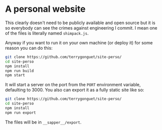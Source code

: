 # A personal website

This clearly doesn't need to be publicly available and open source but it is so everybody can see the crimes against engineering I commit. I mean one of the files is literally named `shimpack.js`.

Anyway if you want to run it on your own machine (or deploy it) for some reason you can do this:

```bash
git clone https://github.com/terrygonguet/site-perso/
cd site-perso
npm install
npm run build
npm start
```

It will start a server on the port from the `PORT` environment variable, defaulting to 3000. You also can export it as a fully static site like so:

```bash
git clone https://github.com/terrygonguet/site-perso/
cd site-perso
npm install
npm run export
```

The files will be in `__sapper__/export`.
